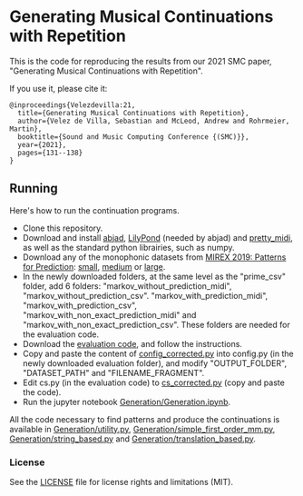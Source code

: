 # Generating Musical Continuations with Repetition

This is the code for reproducing the results from our 2021 SMC paper, "Generating Musical Continuations with Repetition".

If you use it, please cite it:

```
@inproceedings{Velezdevilla:21,
  title={Generating Musical Continuations with Repetition},
  author={Velez de Villa, Sebastian and McLeod, Andrew and Rohrmeier, Martin},
  booktitle={Sound and Music Computing Conference {(SMC)}},
  year={2021},
  pages={131--138}
}
```

## Running

Here's how to run the continuation programs.

- Clone this repository.
- Download and install <a href="https://abjad.github.io/">abjad</a>, <a href="http://lilypond.org">LilyPond</a> (needed by abjad) and <a href="https://github.com/craffel/pretty-midi">pretty_midi</a>, as well as the standard python librairies, such as numpy.
- Download any of the monophonic datasets from <a href="https://www.music-ir.org/mirex/wiki/2019:Patterns_for_Prediction#Data">MIREX 2019: Patterns for Prediction</a>: <a href="http://tomcollinsresearch.net/research/data/mirex/ppdd/ppdd-sep2018/PPDD-Sep2018_sym_mono_small.zip">small</a>, <a href="http://tomcollinsresearch.net/research/data/mirex/ppdd/ppdd-sep2018/PPDD-Sep2018_sym_mono_medium.zip">medium</a> or <a href="http://tomcollinsresearch.net/research/data/mirex/ppdd/ppdd-sep2018/PPDD-Sep2018_sym_mono_large.zip">large</a>.
- In the newly downloaded folders, at the same level as the "prime_csv" folder, add 6 folders: "markov_without_prediction_midi", "markov_without_prediction_csv". "markov_with_prediction_midi", "markov_with_prediction_csv", "markov_with_non_exact_prediction_midi" and "markov_with_non_exact_prediction_csv". These folders are needed for the evaluation code.
- Download the <a href="https://github.com/BeritJanssen/PatternsForPrediction/tree/mirex2019">evaluation code</a>, and follow the instructions. 
- Copy and paste the content of [config_corrected.py](Generation/config_corrected.py) into config.py (in the newly downloaded evaluation folder), and modify "OUTPUT_FOLDER", "DATASET_PATH" and "FILENAME_FRAGMENT".
- Edit cs.py (in the evaluation code) to [cs_corrected.py](Generation/cs_corrected.py) (copy and paste the code).
- Run the jupyter notebook [Generation/Generation.ipynb](Generation/Generation.ipynb).

All the code necessary to find patterns and produce the continuations is available in [Generation/utility.py](Generation/utility.py), [Generation/simple_first_order_mm.py](Generation/simple_first_order_mm.py), [Generation/string_based.py](Generation/string_based.py) and [Generation/translation_based.py](Generation/translation_based.py).

### License

See the [LICENSE](LICENSE.md) file for license rights and limitations (MIT).
